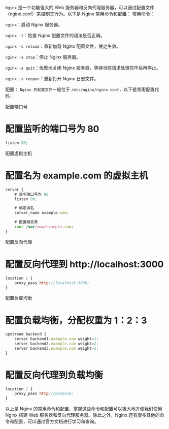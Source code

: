 `Nginx` 是一个功能强大的 Web 服务器和反向代理服务器，可以通过配置文件（nginx.conf）来控制其行为。以下是 Nginx 常用命令和配置：
常用命令：

`nginx`：启动 Nginx 服务器。

`nginx -t`：检查 Nginx 配置文件的语法是否正确。

`nginx -s reload`：重新加载 Nginx 配置文件，使之生效。

`nginx -s stop`：停止 Nginx 服务器。

`nginx -s quit`：优雅地关闭 Nginx 服务器，等待当前请求处理完毕后再停止。

`nginx -s reopen`：重新打开 Nginx 日志文件。

配置：
`Nginx 的配置文件`一般位于 `/etc/nginx/nginx.conf`，以下是常用配置代码：

配置端口号

# 配置监听的端口号为 80

```js
listen 80;
```

配置虚拟主机

# 配置名为 example.com 的虚拟主机

```js
server {
    # 监听端口号为 80
    listen 80;

    # 绑定域名
    server_name example.com;

    # 配置根目录
    root /var/www/example.com;
}
```

配置反向代理

# 配置反向代理到 http://localhost:3000

```js
location / {
    proxy_pass http://localhost:3000;
}
```

配置负载均衡

# 配置负载均衡，分配权重为 1：2：3

```js
upstream backend {
    server backend1.example.com weight=1;
    server backend2.example.com weight=2;
    server backend3.example.com weight=3;
}
```

# 配置反向代理到负载均衡

```js
location / {
    proxy_pass http://backend;
}
```

以上是 Nginx 的常用命令和配置，掌握这些命令和配置可以极大地方便我们使用 Nginx 搭建 Web 服务器和反向代理服务器。除此之外，Nginx 还有很多其他的命令和配置，可以通过官方文档进行学习和查询。